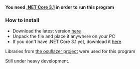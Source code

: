 **You need [.NET Core 3.1](https://dotnet.microsoft.com/download/dotnet-core/3.1) in order to run this program**

### How to install
- Download the latest version [here](https://github.com/Phob144/DropletDerandomizer/releases)
- Unpack the file and place it anywhere on your PC
- If you don't have .NET Core 3.1 yet, download it [here](https://dotnet.microsoft.com/download/dotnet-core/3.1)

Libraries from [the osu!lazer project](https://github.com/ppy/osu) were used for this program

Still under heavy development.
